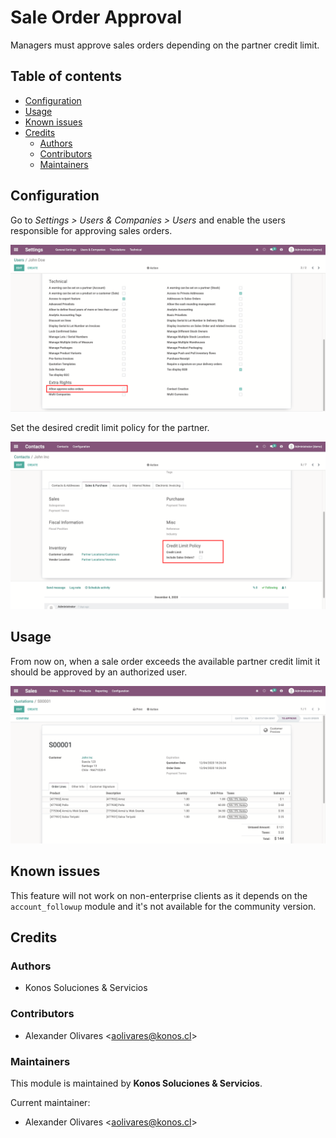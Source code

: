 # Sale Order Approval
Managers must approve sales orders depending on the partner credit limit.


## Table of contents
* [Configuration](#configuration)
* [Usage](#usage)
* [Known issues](#known_issues)
* [Credits](#credits)
  * [Authors](#authors)
  * [Contributors](#contributors)
  * [Maintainers](#maintainers)


## Configuration
Go to *Settings > Users & Companies > Users* and enable the users responsible
for approving sales orders.

![image_01](static/description/image_01.png)


Set the desired credit limit policy for the partner.

![image_02](static/description/image_02.png)

## Usage
From now on, when a sale order exceeds the available partner credit limit it
should be approved by an authorized user.

![image_03](static/description/image_03.png)


## Known issues
This feature will not work on non-enterprise clients as it depends on the
`account_followup` module and it's not available for the community version.

## Credits

### Authors
* Konos Soluciones & Servicios

### Contributors
* Alexander Olivares <<aolivares@konos.cl>>

### Maintainers
This module is maintained by **Konos Soluciones & Servicios**.

Current maintainer:
* Alexander Olivares <<aolivares@konos.cl>>
